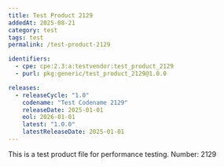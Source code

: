 ```yaml
---
title: Test Product 2129
addedAt: 2025-08-21
category: test
tags: test
permalink: /test-product-2129

identifiers:
  - cpe: cpe:2.3:a:testvendor:test_product_2129
  - purl: pkg:generic/test_product_2129@1.0.0

releases:
  - releaseCycle: "1.0"
    codename: "Test Codename 2129"
    releaseDate: 2025-01-01
    eol: 2026-01-01
    latest: "1.0.0"
    latestReleaseDate: 2025-01-01
---
```


This is a test product file for performance testing. Number: 2129
